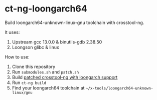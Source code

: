 # ct-ng-loongarch64

Build loongarch64-unknown-linux-gnu toolchain with crosstool-ng.

It uses:

1. Upstream gcc 13.0.0 & binutils-gdb 2.38.50
2. Loongson glibc & linux

How to use:

1. Clone this repository
2. Run `submodules.sh` and `patch.sh`
3. Build [patched crosstool-ng with loongarch support](https://github.com/jiegec/crosstool-ng)
4. Run `ct-ng build`
5. Find your loongarch64 toolchain at `~/x-tools/loongarch64-unknown-linux/gnu`